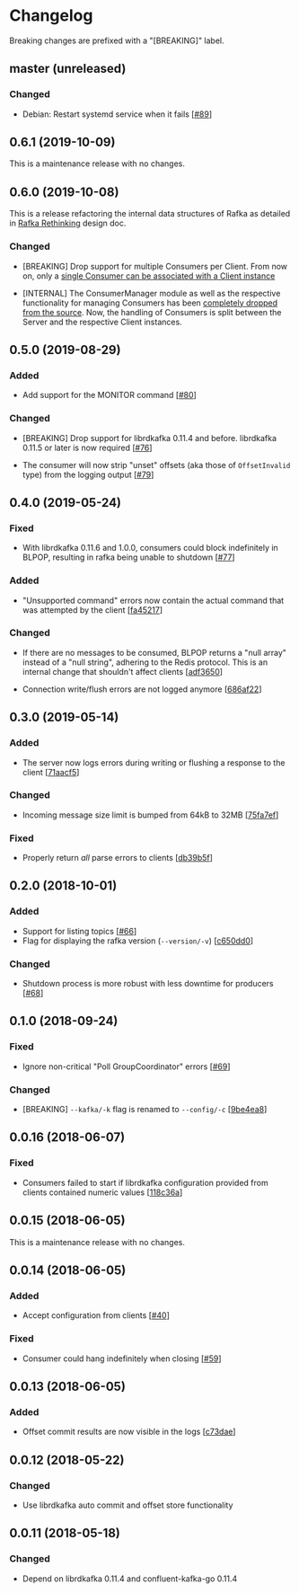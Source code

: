 # Changelog

Breaking changes are prefixed with a "[BREAKING]" label.


## master (unreleased)

### Changed

- Debian: Restart systemd service when it fails [[#89](https://github.com/skroutz/rafka/pull/89)]

## 0.6.1 (2019-10-09)

This is a maintenance release with no changes.

## 0.6.0 (2019-10-08)

This is a release refactoring the internal data structures of Rafka as detailed in [Rafka
Rethinking](https://github.com/skroutz/rafka/blob/master/docs/designs/design-rafka-rethinking.rst)
design doc.

### Changed

- [BREAKING] Drop support for multiple Consumers per Client. From now on, only a [single Consumer can be
  associated with a Client instance](https://github.com/skroutz/rafka/blob/master/docs/designs/design-rafka-rethinking.rst#redefine-rafka-scope)

- [INTERNAL] The ConsumerManager module as well as the respective functionality for managing
  Consumers has been [completely dropped from the
  source](https://github.com/skroutz/rafka/blob/master/docs/designs/design-rafka-rethinking.rst#drop-redundant-functionality).
  Now, the handling of Consumers is split between the Server and the respective Client instances.


## 0.5.0 (2019-08-29)

### Added

- Add support for the MONITOR command [[#80](https://github.com/skroutz/rafka/pull/80)]

### Changed

- [BREAKING] Drop support for librdkafka 0.11.4 and before. librdkafka 0.11.5 or later
  is now required [[#76](https://github.com/skroutz/rafka/pull/76)]

- The consumer will now strip "unset" offsets (aka those of `OffsetInvalid` type) from the logging
  output [[#79](https://github.com/skroutz/rafka/pull/79)]

## 0.4.0 (2019-05-24)

### Fixed

- With librdkafka 0.11.6 and 1.0.0, consumers could block indefinitely in BLPOP,
  resulting in rafka being unable to shutdown [[#77](https://github.com/skroutz/rafka/pull/77)]

### Added

- "Unsupported command" errors now contain the actual command that was
  attempted by the client [[fa45217](https://github.com/skroutz/rafka/commit/fa45217c8c451591a009dc1398a6d0813916d5bb)]

### Changed

- If there are no messages to be consumed, BLPOP returns a "null array" instead
  of a "null string", adhering to the Redis protocol. This is an internal change
  that shouldn't affect clients [[adf3650](https://github.com/skroutz/rafka/commit/adf365095ee006a5a0fe31ea633c9038f5f2ec70)]

- Connection write/flush errors are not logged anymore [[686af22](https://github.com/skroutz/rafka/commit/686af22073877159849d716659e6db2206962d8a)]


## 0.3.0 (2019-05-14)

### Added

- The server now logs errors during writing or flushing a response to the
  client [[71aacf5](https://github.com/skroutz/rafka/commit/71aacf59b12d31d5beee905c26b6c1f6d3715a59)]

### Changed

- Incoming message size limit is bumped from 64kB to 32MB [[75fa7ef](https://github.com/skroutz/rafka/commit/75fa7ef023ec55d3c60b1e08e72f0afd127cd92a)]

### Fixed

- Properly return _all_ parse errors to clients [[db39b5f](https://github.com/skroutz/rafka/commit/db39b5f978e39e9bd91017cba94b312a8014dca6)]


## 0.2.0 (2018-10-01)

### Added

- Support for listing topics [[#66](https://github.com/skroutz/rafka/pull/66)]
- Flag for displaying the rafka version (`--version/-v`) [[c650dd0](https://github.com/skroutz/rafka/commit/c650dd063d3468e80e3b7d96549285ffa1d7c951)]

### Changed

- Shutdown process is more robust with less downtime for producers [[#68](https://github.com/skroutz/rafka/pull/68)]


## 0.1.0 (2018-09-24)

### Fixed

- Ignore non-critical "Poll GroupCoordinator" errors [[#69](https://github.com/skroutz/rafka/pull/69)]

### Changed

- [BREAKING] `--kafka/-k` flag is renamed to `--config/-c` [[9be4ea8](https://github.com/skroutz/rafka/commit/9be4ea84d2e7ddf8b33d90e0f6489dd07335dfef)]


## 0.0.16 (2018-06-07)

### Fixed

- Consumers failed to start if librdkafka configuration provided from
  clients contained numeric values [[118c36a](https://github.com/skroutz/rafka/commit/118c36af1969b1df81ce0d29f1a36696f94e8a2a)]


## 0.0.15 (2018-06-05)

This is a maintenance release with no changes.


## 0.0.14 (2018-06-05)

### Added

- Accept configuration from clients [[#40](https://github.com/skroutz/rafka/issues/40)]

### Fixed

- Consumer could hang indefinitely when closing [[#59](https://github.com/skroutz/rafka/issues/59)]


## 0.0.13 (2018-06-05)

### Added

- Offset commit results are now visible in the logs [[c73dae](https://github.com/skroutz/rafka/commit/c73dae044be7903d6b11109cc5cc366d61d98228)]


## 0.0.12 (2018-05-22)

### Changed

- Use librdkafka auto commit and offset store functionality


## 0.0.11 (2018-05-18)

### Changed

- Depend on librdkafka 0.11.4 and confluent-kafka-go 0.11.4
